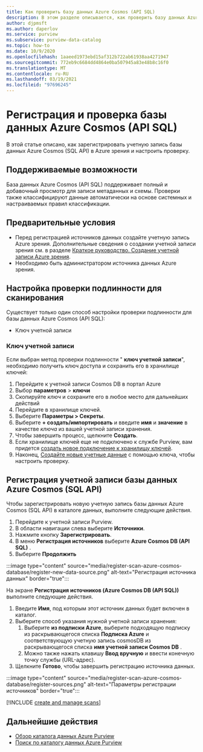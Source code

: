 ```yaml
---
title: Как проверить базу данных Azure Cosmos (API SQL)
description: В этом разделе описывается, как проверить базу данных Azure Cosmos (API SQL).
author: djpmsft
ms.author: daperlov
ms.service: purview
ms.subservice: purview-data-catalog
ms.topic: how-to
ms.date: 10/9/2020
ms.openlocfilehash: 1aaeed1973ebd15af312b722ab61938aa4271947
ms.sourcegitcommit: 772eb9c6684dd4864e0ba507945a83e48b8c16f0
ms.translationtype: MT
ms.contentlocale: ru-RU
ms.lasthandoff: 03/19/2021
ms.locfileid: "97696245"
---
```

# <a name="register-and-scan-azure-cosmos-database-sql-api"></a>Регистрация и проверка базы данных Azure Cosmos (API SQL)

В этой статье описано, как зарегистрировать учетную запись базы данных Azure Cosmos (SQL API) в Azure зрения и настроить проверку.

## <a name="supported-capabilities"></a>Поддерживаемые возможности

База данных Azure Cosmos (API SQL) поддерживает полный и добавочный просмотр для записи метаданных и схемы. Проверки также классифицируют данные автоматически на основе системных и настраиваемых правил классификации.

## <a name="prerequisites"></a>Предварительные условия

- Перед регистрацией источников данных создайте учетную запись Azure зрения. Дополнительные сведения о создании учетной записи зрения см. в разделе [Краткое руководство. Создание учетной записи Azure зрения](create-catalog-portal.md).
- Необходимо быть администратором источника данных Azure зрения.

## <a name="setting-up-authentication-for-a-scan"></a>Настройка проверки подлинности для сканирования

Существует только один способ настройки проверки подлинности для базы данных Azure Cosmos (API SQL):

- Ключ учетной записи
 
### <a name="account-key"></a>Ключ учетной записи

Если выбран метод проверки подлинности " **ключ учетной записи**", необходимо получить ключ доступа и сохранить его в хранилище ключей:

1. Перейдите к учетной записи Cosmos DB в портал Azure 
1. Выбор **параметров**  >  **ключи** 
1. Скопируйте *ключ* и сохраните его в любое место для дальнейших действий
1. Перейдите в хранилище ключей.
1. Выберите **Параметры > Секреты**.
1. Выберите **+ создать/импортировать** и введите **имя** и **значение** в качестве *ключа* из вашей учетной записи хранения.
1. Чтобы завершить процесс, щелкните **Создать**.
1. Если хранилище ключей еще не подключено к службе Purview, вам придется [создать новое подключение к хранилищу ключей](manage-credentials.md#create-azure-key-vaults-connections-in-your-azure-purview-account).
1. Наконец, [Создайте новые учетные данные](manage-credentials.md#create-a-new-credential) с помощью ключа, чтобы настроить проверку.

## <a name="register-an-azure-cosmos-database-sql-api-account"></a>Регистрация учетной записи базы данных Azure Cosmos (SQL API)

Чтобы зарегистрировать новую учетную запись базы данных Azure Cosmos (SQL API) в каталоге данных, выполните следующие действия.

1. Перейдите к учетной записи Purview.
1. В области навигации слева выберите **Источники**.
1. Нажмите кнопку **Зарегистрировать**.
1. В меню **Регистрация источников** выберите **Azure Cosmos DB (API SQL)** .
1. Выберите **Продолжить**

:::image type="content" source="media/register-scan-azure-cosmos-database/register-new-data-source.png" alt-text="Регистрация источника данных" border="true":::

На экране **Регистрация источников (Azure Cosmos DB (API SQL))** выполните следующие действия.

1. Введите **Имя**, под которым этот источник данных будет включен в каталог.
1. Выберите способ указания нужной учетной записи хранения:
   1. Выберите **из подписки Azure**, выберите подходящую подписку из раскрывающегося списка **Подписка Azure** и соответствующую учетную запись cosmosDB из раскрывающегося списка **имя учетной записи Cosmos DB** .
   1. Можно также нажать клавишу **Ввод вручную** и ввести конечную точку службы (URL-адрес).
1. Щелкните **Готово**, чтобы завершить регистрацию источника данных.

:::image type="content" source="media/register-scan-azure-cosmos-database/register-sources.png" alt-text="Параметры регистрации источников" border="true":::


[!INCLUDE [create and manage scans](includes/manage-scans.md)]

## <a name="next-steps"></a>Дальнейшие действия

- [Обзор каталога данных Azure Purview](how-to-browse-catalog.md)
- [Поиск по каталогу данных Azure Purview](how-to-search-catalog.md)

